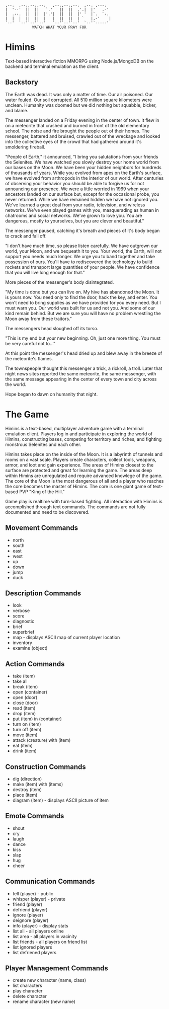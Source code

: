 	,--.  ,--.,--.,--.   ,--.,--.,--.  ,--. ,---. 
	|  '--'  ||  ||   `.'   ||  ||  ,'.|  |'   .-'
	|  .--.  ||  ||  |'.'|  ||  ||  |' '  |`.  `-. 
	|  |  |  ||  ||  |   |  ||  ||  | `   |.-'    |
	`--'  `--'`--'`--'   `--'`--'`--'  `--'`-----' 
				WATCH WHAT YOUR PRAY FOR

Himins
======

Text-based interactive fiction MMORPG using Node.js/MongoDB on the backend and terminal emulation as the client.

Backstory
----------

The Earth was dead. It was only a matter of time. Our air poisoned. Our water fouled. Our soil corrupted. All 510 million square kilometers were unclean. Humanity was doomed but we did nothing but squabble, bicker, and blame. 

The messenger landed on a Friday evening in the center of town. It flew in on a meteorite that crashed and burned in front of the old elementary school. The noise and fire brought the people out of their homes. The messenger, battered and bruised, crawled out of the wreckage and looked into the collective eyes of the crowd that had gathered around it's smoldering fireball.

"People of Earth," it announced, "I bring you salutations from your friends the Selenites. We have watched you slowly destroy your home world from our bases on the Moon. We have been your hidden neighbors for hundreds of thousands of years. While you evolved from apes on the Earth's surface, we have evolved from arthropods in the interior of our world. After centuries of observing your behavior you should be able to forgive us for not announcing our presence. We were a little worried in 1969 when your ancestors landed on our surface but, except for the occasional probe, you never returned. While we have remained hidden we have not ignored you. We've learned a great deal from your radio, television, and wireless networks. We've even played games with you, masquerading as human in chatrooms and social networks. We've grown to love you. You are dangerous, mostly to yourselves, but you are clever and beautiful."

The messenger paused, catching it's breath and pieces of it's body began to crack and fall off.

"I don't have much time, so please listen carefully. We have outgrown our world, your Moon, and we bequeath it to you. Your world, the Earth, will not support you needs much longer. We urge you to band together and take possession of ours. You'll have to rediscovered the technology to build rockets and transport large quantities of your people. We have confidence that you will live long enough for that."

More pieces of the messenger's body disintegrated.

"My time is done but you can live on. My hive has abandoned the Moon. It is yours now. You need only to find the door, hack the key, and enter. You won't need to bring supplies as we have provided for you every need. But I must warn you. Our world was built for us and not you. And some of our kind remain behind. But we are sure you will have no problem wrestling the Moon away from these traitors."

The messengers head sloughed off its torso.

"This is my end but your new beginning. Oh, just one more thing. You must be very careful not to..."

At this point the messenger's head dried up and blew away in the breeze of the meteorite's flames.

The townspeople thought this messenger a trick, a rickroll, a troll. Later that night news sites reported the same meteorite, the same messenger, with the same message appearing in the center of every town and city across the world.

Hope began to dawn on humanity that night.

The Game
========

Himins is a text-based, multiplayer adventure game with a terminal emulation client. Players log in and participate in exploring the world of Himins, constructing bases, competing for territory and riches, and fighting monstrous Selenites and each other.

Himins takes place on the inside of the Moon. It is a labyrinth of tunnels and rooms on a vast scale. Players create characters, collect tools, weapons, armor, and loot and gain experience. The areas of Himins closest to the surface are protected and great for learning the game. The areas deep within Himins are unregulated and require advanced knowlege of the game. The core of the Moon is the most dangerous of all and a player who reaches the core becomes the master of Himins. The core is one giant game of text-based PVP "King of the Hill."

Game play is realtime with turn-based fighting. All interaction with Himins is accomplished through text commands. The commands are not fully documented and need to be discovered.

Movement Commands
-----------------

* north
* south
* east
* west
* up
* down
* jump
* duck

Description Commands
--------------------
* look
* verbose
* score
* diagnostic
* brief
* superbrief
* map - displays ASCII map of current player location
* inventory
* examine (object)

Action Commands
---------------
* take (item)
* take all
* break (item)
* open (container)
* open (door)
* close (door)
* read (item)
* drop (item)
* put (item) in (container)
* turn on (item)
* turn off (item)
* move (item)
* attack (creature) with (item)
* eat (item)
* drink (item)

Construction Commands
---------------------
* dig (direction)
* make (item) with (items)
* destroy (item)
* place (item)
* diagram (item) - displays ASCII picture of item

Emote Commands
--------------
* shout
* cry
* laugh
* dance
* kiss
* slap
* hug
* cheer

Communication Commands
----------------------

* tell (player) - public
* whisper (player) - private
* friend (player)
* defriend (player)
* ignore (player)
* deignore (player)
* info (player) - display stats
* list all - all players online
* list area - all players in vacinity
* list friends - all players on friend list
* list ignored players
* list defriened players

Player Management Commands
--------------------------
* create new character (name, class)
* list characters
* play character
* delete character
* rename character (new name)






